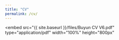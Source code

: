 ```yaml
---
title: "CV"
permalink: /cv/
---
```


<!-- adjust width/height as you like -->
<embed
  src="{{ site.baseurl }}/files/Buyun CV V6.pdf"
  type="application/pdf"
  width="100%"
  height="800px"
>
